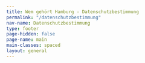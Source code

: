 ```yaml
---
title: Wem gehört Hamburg - Datenschutzbestimmung
permalink: "/datenschutzbestimmung"
nav-name: Datenschutzbestimmung
type: footer
page-hidden: false
page-name: main
main-classes: spaced
layout: general
---
```

